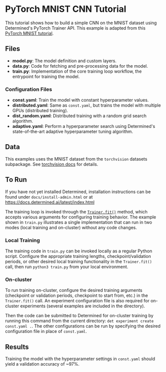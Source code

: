 # PyTorch MNIST CNN Tutorial
This tutorial shows how to build a simple CNN on the MNIST dataset using
Determined's PyTorch Trainer API. This example is adapted from this [PyTorch MNIST
tutorial](https://github.com/pytorch/examples/tree/master/mnist).

## Files
* **model.py**: The model definition and custom layers.
* **data.py**: Code for fetching and pre-processing data for the model.
* **train.py**: Implementation of the core training loop workflow, the entrypoint for training the model.

### Configuration Files
* **const.yaml**: Train the model with constant hyperparameter values.
* **distributed.yaml**: Same as `const.yaml`, but trains the model with multiple GPUs (distributed training).
* **dist_random.yaml**: Distributed training with a random grid search algorithm.
* **adaptive.yaml**: Perform a hyperparameter search using Determined's state-of-the-art adaptive hyperparameter tuning algorithm.

## Data
This examples uses the MNIST dataset from the `torchvision` datasets subpackage. See 
[torchvision docs](https://pytorch.org/vision/main/generated/torchvision.datasets.MNIST.html#torchvision.datasets.MNIST) 
for details.

## To Run
If you have not yet installed Determined, installation instructions can be found
under `docs/install-admin.html` or at https://docs.determined.ai/latest/index.html

The training loop is invoked through the 
[`Trainer.fit()`](https://docs.determined.ai/latest/reference/training/api-pytorch-reference.html#determined.pytorch.Trainer.fit) 
method, which accepts various arguments for configuring training behavior. The example shown in `train.py` 
illustrates a single implementation that can run in two modes (local training and on-cluster) without
any code changes.

### Local Training
The training code in `train.py` can be invoked locally as a regular Python script. Configure the appropriate training 
lengths, checkpoint/validation periods, or other desired local training functionality in the `Trainer.fit()` call, 
then run `python3 train.py` from your local environment.

### On-cluster
To run training on-cluster, configure the desired training arguments (checkpoint or validation periods, 
checkpoint to start from, etc.) in the `Trainer.fit()` call. An experiment configuration file is also required 
for on-cluster experiments (several examples are included in the directory).

Then the code can be submitted to Determined for on-cluster training by running this command from the current directory:
`det experiment create const.yaml .`. The other configurations can be run by specifying the desired 
configuration file in place of `const.yaml`.

## Results
Training the model with the hyperparameter settings in `const.yaml` should yield
a validation accuracy of ~97%. 
